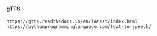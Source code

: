 #### gTTS
	https://gtts.readthedocs.io/en/latest/index.html
	https://pythonprogramminglanguage.com/text-to-speech/
	
